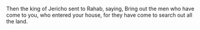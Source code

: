 Then the king of Jericho sent to Rahab, saying, Bring out the men who have come to you, who entered your house, for they have come to search out all the land.
